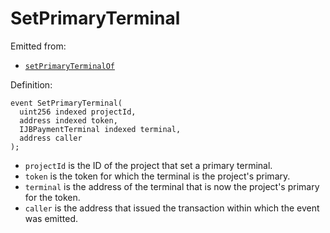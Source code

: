 # SetPrimaryTerminal

Emitted from:

* [`setPrimaryTerminalOf`](../write/setprimaryterminalof.md)

Definition:

```solidity
event SetPrimaryTerminal(
  uint256 indexed projectId,
  address indexed token,
  IJBPaymentTerminal indexed terminal,
  address caller
);
```

* `projectId` is the ID of the project that set a primary terminal.
* `token` is the token for which the terminal is the project's primary.
* `terminal` is the address of the terminal that is now the project's primary for the token.
* `caller` is the address that issued the transaction within which the event was emitted.
